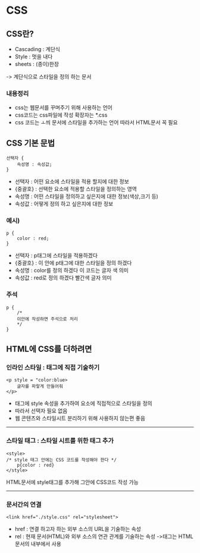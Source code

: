 # CSS

## CSS란?
- Cascading : 계단식
- Style : 멋을 내다
- sheets : (종이)한장

-> 계단식으로 스타일을 정의 하는 문서

### 내용정리
- css는 웹문서를 꾸며주기 위해 사용하는 언어
- css코드는 css파일에 작성 확장자는 *.css
- css 코드는 ㅗ씌 문서에 스타일을 추가하는 언어 따라서 HTML문서 꼭 필요

## CSS 기본 문법
```
선택자 {
    속성명 : 속성값;
}
```
- 선택자 : 어떤 요소에 스타일을 적용 할지에 대한 정보
- {중괄호} : 선택한 요소에 적용할 스타일을 정의하는 영역
- 속성명 : 어떤 스타일을 정의하고 싶은지에 대한 정보(색상,크기 등)
- 속성값 : 어떻게 정의 하고 싶은지에 대한 정보

### 예시)
```
p {
    color : red;
}
```
- 선택자 : p태그에 스타일을 적용하겠다
- {중괄호} : 이 안에 p태그에 대한 스타일을 정의 하겠다
- 속성명 : color를 정의 하겠다 이 코드는 글자 색 의미
- 속성값 : red로 정의 하겠다 빨간색 글자 의미

### 주석
```
p {
    /*
    이안에 작성하면 주석으로 처리
    */
}
```

## HTML에 CSS를 더하려면
### 인라인 스타일 : 태그에 직접 기술하기
```
<p style = "color:blue>
    글자를 파랗게 만들어줘
</p>
```
- 태그에 style 속성을 추가하여 요소에 직접적으로 스타일을 정의
- 따라서 선택자 필요 없음
- 웹 콘텐츠와 스타일시트 분리하기 위해 사용하지 않는편 좋음
---
### 스타일 태그 : 스타일 시트를 위한 태그 추가
```
<style>
/* style 태그 안에는 CSS 코드를 작성해야 한다 */
    p{color : red}
</style>
```
HTML문서에 style태그를 추가해 그안에 CSS코드 작성 가능

---

### 문서간의 연결 
```
<link href="./style.css" rel="stylesheet">
```
- href : 연결 하고자 하는 외부 소스의 URL을 기술하는 속성
- rel : 현재 문서(HTML)와 외부 소스의 연관 관계를 기술하는 속성
-><link>태그는 HTML문서의 <head>내부에서 사용